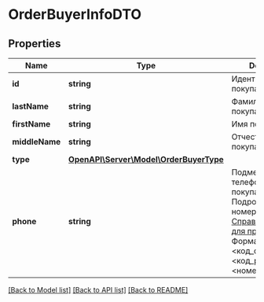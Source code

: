 # OrderBuyerInfoDTO

## Properties
Name | Type | Description | Notes
------------ | ------------- | ------------- | -------------
**id** | **string** | Идентификатор покупателя. | [optional] 
**lastName** | **string** | Фамилия покупателя. | [optional] 
**firstName** | **string** | Имя покупателя. | [optional] 
**middleName** | **string** | Отчество покупателя. | [optional] 
**type** | [**OpenAPI\Server\Model\OrderBuyerType**](OrderBuyerType.md) |  | [optional] 
**phone** | **string** | Подменный номер телефона покупателя. Подробнее о таких номерах читайте [в Справке Маркета для продавцов](https://yandex.ru/support2/marketplace/ru/orders/dbs/call#fake-number).  Формат номера: &#x60;+&lt;код_страны&gt;&lt;код_региона&gt;&lt;номер_телефона&gt;&#x60;. | [optional] 

[[Back to Model list]](../README.md#documentation-for-models) [[Back to API list]](../README.md#documentation-for-api-endpoints) [[Back to README]](../README.md)



